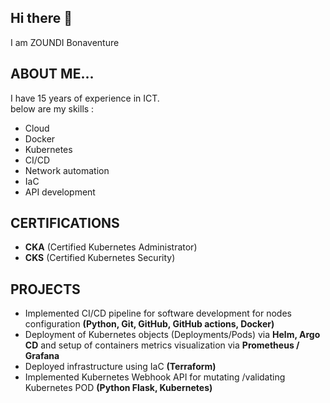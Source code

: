 ## Hi there 👋

I am ZOUNDI Bonaventure



## ABOUT ME...

I have 15 years of experience in ICT.  
below are my skills :  
* Cloud
* Docker
* Kubernetes
* CI/CD
* Network automation
* IaC
* API development

## CERTIFICATIONS

  * **CKA** (Certified Kubernetes Administrator)
  * **CKS** (Certified Kubernetes Security)


## PROJECTS

  - Implemented CI/CD pipeline for software development for nodes configuration **(Python, Git, GitHub, GitHub actions, Docker)**
  - Deployment of Kubernetes objects (Deployments/Pods) via **Helm, Argo CD** and setup of containers metrics visualization via **Prometheus / Grafana**
  - Deployed infrastructure using IaC **(Terraform)**
  - Implemented Kubernetes Webhook API for mutating /validating Kubernetes POD **(Python Flask, Kubernetes)**
<!--
**zoundibona/zoundibona** is a ✨ _special_ ✨ repository because its `README.md` (this file) appears on your GitHub profile.

Here are some ideas to get you started:

- 🔭 I’m currently working on ...
- 🌱 I’m currently learning ...
- 👯 I’m looking to collaborate on ...
- 🤔 I’m looking for help with ...
- 💬 Ask me about ...
- 📫 How to reach me: ...
- 😄 Pronouns: ...
- ⚡ Fun fact: ...
-->
